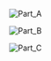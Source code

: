 ![Part_A](https://github.com/WCARL12/SuperSimpleDev_Javascript_Course/assets/139624156/a9f0512b-4463-4170-841a-225a4497dec8)

![Part_B](https://github.com/WCARL12/SuperSimpleDev_Javascript_Course/assets/139624156/6812af3f-4cc2-45e5-a684-f302d8031202)

![Part_C](https://github.com/WCARL12/SuperSimpleDev_Javascript_Course/assets/139624156/68c6273e-bd3e-469d-88df-fac75087a260)

